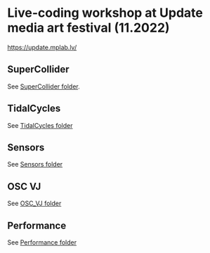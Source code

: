 # Live-coding workshop at Update media art festival (11.2022)

https://update.mplab.lv/

## SuperCollider

See [SuperCollider folder](SuperCollider).

## TidalCycles

See [TidalCycles folder](TidalCycles)

## Sensors

See [Sensors folder](Sensors)

## OSC VJ

See [OSC_VJ folder](OSC_VJ)

## Performance

See [Performance folder](Performance)
